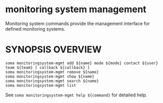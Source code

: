 # monitoring system management

Monitoring system commands provide the management interface for defined
monitoring systems.

# SYNOPSIS OVERVIEW

```
soma monitoringsystem-mgmt add ${name} mode ${mode} contact ${user} team ${team} [ callback ${callback} ]
soma monitoringsystem-mgmt remove ${name}
soma monitoringsystem-mgmt show ${name}
soma monitoringsystem-mgmt search ${name}
soma monitoringsystem-mgmt list
```

See `soma monitoringsystem-mgmt help ${command}` for detailed help.

